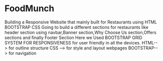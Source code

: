 # FoodMunch
Building a Responsive Website that mainly built for Restaurants using HTML BOOTSTRAP CSS
Going to build a different sections for restaurants like header section using navbar,Banner section,Why Choose Us section,Offers sections and finally Footer Section
Here we Used BOOTSTRAP GRID SYSTEM FOR RESPONSIVENESS for user friendly in all the devices.
HTML--> for outline structure
CSS --> for style and layout webpages
BOOTSTRAP--> for navigation 
